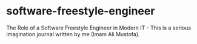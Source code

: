 # software-freestyle-engineer
The Role of a Software Freestyle Engineer in Modern IT - This is a serious imagination journal written by me (Imam Ali Mustofa).
